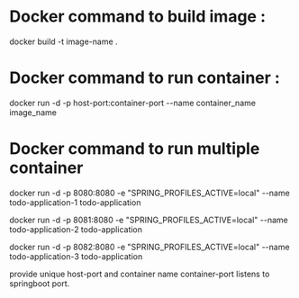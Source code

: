 # Docker command to build image :
docker build -t image-name .

# Docker command to run container : 
docker run -d -p host-port:container-port --name container_name image_name

# Docker command to run multiple container
docker run -d -p 8080:8080 -e "SPRING_PROFILES_ACTIVE=local" --name todo-application-1 todo-application

docker run  -d -p 8081:8080 -e "SPRING_PROFILES_ACTIVE=local" --name todo-application-2 todo-application

docker run  -d -p 8082:8080 -e "SPRING_PROFILES_ACTIVE=local" --name todo-application-3 todo-application

provide unique host-port and container name container-port listens to springboot port.
